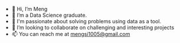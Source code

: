 - 👋  Hi, I’m Meng
- 👀  I’m a Data Science graduate.
- 🌱  I'm passionate about solving problems using data as a tool.
- 💞️  I’m looking to collaborate on challenging and interesting projects
- 📫  You can reach me at mengsi1005@gmail.com

<!---
mungbeans91/mungbeans91 is a ✨ special ✨ repository because its `README.md` (this file) appears on your GitHub profile.
You can click the Preview link to take a look at your changes.
--->
